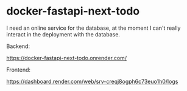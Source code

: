 # docker-fastapi-next-todo

I need an online service for the database, at the moment I can't really interact in the deployment with the database.

Backend:


https://docker-fastapi-next-todo.onrender.com/


Frontend:


https://dashboard.render.com/web/srv-creqj8ogph6c73euo1h0/logs
